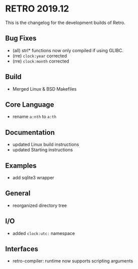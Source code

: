 # RETRO 2019.12

This is the changelog for the development builds of Retro.

## Bug Fixes

- (all) strl* functions now only compiled if using GLIBC.
- (rre) `clock:year` corrected
- (rre) `clock:month` corrected

## Build

- Merged Linux & BSD Makefiles

## Core Language

- rename `a:nth` to `a:th`

## Documentation

- updated Linux build instructions
- updated Starting instructions

## Examples

- add sqlite3 wrapper

## General

- reorganized directory tree

## I/O

- added `clock:utc:` namespace

## Interfaces

- retro-compiler: runtime now supports scripting arguments
